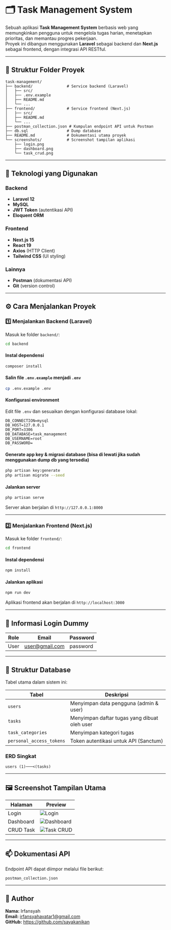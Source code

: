 # 🗂️ Task Management System

Sebuah aplikasi **Task Management System** berbasis web yang memungkinkan pengguna untuk mengelola tugas harian, menetapkan prioritas, dan memantau progres pekerjaan.  
Proyek ini dibangun menggunakan **Laravel** sebagai backend dan **Next.js** sebagai frontend, dengan integrasi API RESTful.

---

## 📁 Struktur Folder Proyek

```
task-management/
├── backend/               # Service backend (Laravel)
│   ├── src/
│   ├── .env.example
│   ├── README.md
│   └── ...
├── frontend/              # Service frontend (Next.js)
│   ├── src/
│   ├── README.md
│   └── ...
├── postman_collection.json # Kumpulan endpoint API untuk Postman
├── db.sql                 # Dump database
├── README.md              # Dokumentasi utama proyek
└── screenshots/           # Screenshot tampilan aplikasi
    ├── login.png
    ├── dashboard.png
    └── task_crud.png
```

---

## 🚀 Teknologi yang Digunakan

### Backend
- **Laravel 12**
- **MySQL**
- **JWT Token** (autentikasi API)
- **Eloquent ORM**

### Frontend
- **Next.js 15**
- **React 19**
- **Axios** (HTTP Client)
- **Tailwind CSS** (UI styling)

### Lainnya
- **Postman** (dokumentasi API)
- **Git** (version control)

---

## ⚙️ Cara Menjalankan Proyek

### 1️⃣ Menjalankan Backend (Laravel)
Masuk ke folder `backend/`:

```bash
cd backend
```

#### Instal dependensi
```bash
composer install
```

#### Salin file `.env.example` menjadi `.env`
```bash
cp .env.example .env
```

#### Konfigurasi environment
Edit file `.env` dan sesuaikan dengan konfigurasi database lokal:
```
DB_CONNECTION=mysql
DB_HOST=127.0.0.1
DB_PORT=3306
DB_DATABASE=task_management
DB_USERNAME=root
DB_PASSWORD=
```

#### Generate app key & migrasi database (bisa di lewati jika sudah menggunakan dump db yang tersedia)
```bash
php artisan key:generate
php artisan migrate --seed
```

#### Jalankan server
```bash
php artisan serve
```

Server akan berjalan di `http://127.0.0.1:8000`

---

### 2️⃣ Menjalankan Frontend (Next.js)
Masuk ke folder `frontend/`:

```bash
cd frontend
```

#### Instal dependensi
```bash
npm install
```

#### Jalankan aplikasi
```bash
npm run dev
```

Aplikasi frontend akan berjalan di `http://localhost:3000`

---

## 🔐 Informasi Login Dummy

| Role | Email | Password |
|------|--------|-----------|
| User  | user@gmail.com  | password |

---

## 🧱 Struktur Database

Tabel utama dalam sistem ini:

| Tabel | Deskripsi |
|-------|------------|
| `users` | Menyimpan data pengguna (admin & user) |
| `tasks` | Menyimpan daftar tugas yang dibuat oleh user |
| `task_categories` | Menyimpan kategori tugas |
| `personal_access_tokens` | Token autentikasi untuk API (Sanctum) |

### ERD Singkat
```
users (1)───<(tasks)
```

---

## 🖼️ Screenshot Tampilan Utama

| Halaman | Preview |
|----------|----------|
| Login | ![Login](./screenshots/login.png) |
| Dashboard | ![Dashboard](./screenshots/dashboard.png) |
| CRUD Task | ![Task CRUD](./screenshots/task_crud.png) |

---

## 📫 Dokumentasi API
Endpoint API dapat diimpor melalui file berikut:

```
postman_collection.json
```

---

## 👤 Author
**Nama:** Irfansyah  
**Email:** irfansyahavatar1@gmail.com  
**GitHub:** https://github.com/sayakanikan

